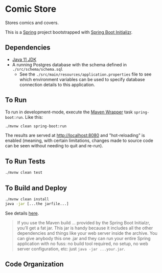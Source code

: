 # Comic Store

Stores comics and covers.

This is a [Spring](https://spring.io) project bootstrapped with [Spring Boot Initializr](https://start.spring.io).

## Dependencies
- [Java 11 JDK](https://adoptopenjdk.net/)
- A running Postgres database with the schema defined in `./src/schema/schema.sql`
    - See the `./src/main/resources/application.properties` file to see which environment variables can be used to specify database connection details to this application.

## To Run

To run in development-mode, execute the [Maven Wrapper](https://maven.apache.org/) task `spring-boot:run`. Like this:

```bash
./mvnw clean spring-boot:run
```

The results are served at [http://localhost:8080](http://localhost:8080) and "hot-reloading" is enabled (meaning, with certain limitations, changes made to source code can be seen without needing to quit and re-run).

## To Run Tests

```bash
./mvnw clean test
```

## To Build and Deploy

```bash
./mvnw clean install
java -jar [...the jarfile...]
```

See details [here](https://spring.io/blog/2014/03/07/deploying-spring-boot-applications).
>If you use the Maven build ... provided by the Spring Boot Initialzr, you’ll get a fat jar. This jar is handy because it includes all the other dependencies and things like your web server inside the archive. You can give anybody this one .jar and they can run your entire Spring application with no fuss: no build tool required, no setup, no web server configuration, etc: just `java -jar ...your.jar`.

## Code Organization